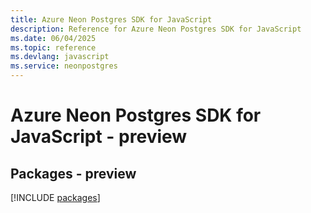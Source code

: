 ```yaml
---
title: Azure Neon Postgres SDK for JavaScript
description: Reference for Azure Neon Postgres SDK for JavaScript
ms.date: 06/04/2025
ms.topic: reference
ms.devlang: javascript
ms.service: neonpostgres
---
```

# Azure Neon Postgres SDK for JavaScript - preview
## Packages - preview
[!INCLUDE [packages](neon-postgres-index.md)]